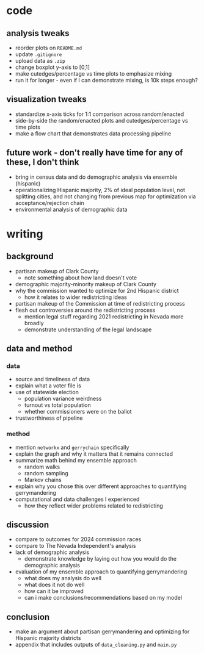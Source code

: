 # code
## analysis tweaks
- reorder plots on `README.md`
- update `.gitignore`
- upload data as `.zip`
- change boxplot y-axis to \[0,1\]
- make cutedges/percentage vs time plots to emphasize mixing
- run it for longer - even if I can demonstrate mixing, is 10k steps enough?

## visualization tweaks
- standardize x-axis ticks for 1:1 comparison across random/enacted
- side-by-side the random/enacted plots and cutedges/percentage vs time plots
- make a flow chart that demonstrates data processing pipeline

## future work - don't really have time for any of these, I don't think
- bring in census data and do demographic analysis via ensemble (hispanic)
- operationalizing Hispanic majority, 2% of ideal population level, not splitting cities, and not changing from previous map for optimization via acceptance/rejection chain
- environmental analysis of demographic data

# writing
## background
- partisan makeup of Clark County
    - note something about how land doesn't vote
- demographic majority-minority makeup of Clark County
- why the commission wanted to optimize for 2nd Hispanic district
    - how it relates to wider redistricting ideas
- partisan makeup of the Commission at time of redistricting process
- flesh out controversies around the redistricting process
    - mention legal stuff regarding 2021 redistricting in Nevada more broadly
    - demonstrate understanding of the legal landscape

## data and method
### data
- source and timeliness of data
- explain what a voter file is
- use of statewide election
    - population variance weirdness
    - turnout vs total population
    - whether commissioners were on the ballot
- trustworthiness of pipeline
### method
- mention `networkx` and `gerrychain` specifically
- explain the graph and why it matters that it remains connected
- summarize math behind my ensemble approach
    - random walks
    - random sampling
    - Markov chains
- explain why you chose this over different approaches to quantifying gerrymandering
- computational and data challenges I experienced
    - how they reflect wider problems related to redistricting

## discussion
- compare to outcomes for 2024 commission races
- compare to The Nevada Independent's analysis
- lack of demographic analysis
    - demonstrate knowledge by laying out how you would do the demographic analysis
- evaluation of my ensemble approach to quantifying gerrymandering
    - what does my analysis do well
    - what does it not do well
    - how can it be improved
    - can i make conclusions/recommendations based on my model

## conclusion
- make an argument about partisan gerrymandering and optimizing for Hispanic majority districts
- appendix that includes outputs of `data_cleaning.py` and `main.py`
